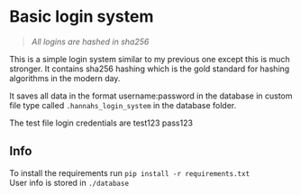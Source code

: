 # Basic login system
> *All logins are hashed in sha256*

This is a simple login system similar to my previous one except this is much stronger.
It contains sha256 hashing which is the gold standard for hashing algorithms in the 
modern day.

It saves all data in the format username:password in the database in custom file type
called `.hannahs_login_system` in the database folder.

The test file login credentials are test123 pass123
## Info
To install the requirements run `pip install -r requirements.txt`\
User info is stored in `./database`
